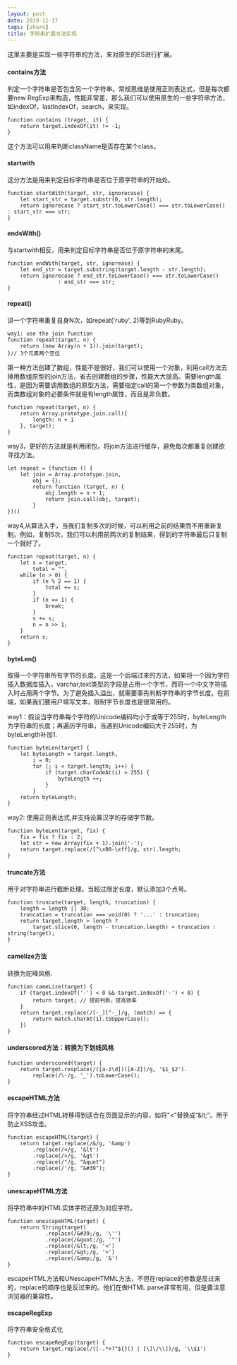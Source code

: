 ```yaml
---
layout: post
date: 2019-11-17
tags: [share]
title: 字符串扩展方法实现
---
```


这里主要是实现一些字符串的方法，来对原生的ES进行扩展。

#### contains方法

判定一个字符串是否包含另一个字符串。常规思维是使用正则表达式，但是每次都要new RegExp来构造，性能非常差，那么我们可以使用原生的一些字符串方法，如indexOf，lastIndexOf，search，来实现。

    function contains (traget, it) {
        return target.indexOf(it) != -1;
    }

这个方法可以用来判断className是否存在某个class。

#### startwith

这分方法是用来判定目标字符串是否位于原字符串的开始处。

    function startWith(target, str, ignorecase) {
        let start_str = target.substr(0, str.length);
        return ignorecase ? start_str.toLowerCase() === str.toLowerCase() : start_str === str;
    }

#### endsWith()

与startwith相反，用来判定目标字符串是否位于原字符串的末尾。  

    function endWith(target, str, ignorease) {
        let end_str = target.substring(target.length - str.length);
        return ignorecase ? end_str.toLowerCase() === str.toLowerCase()
                    : end_str === str;
    }

#### repeat()

讲一个字符串重复自身N次，如repeat('ruby', 2)等到RubyRuby。
    
    way1: use the join function
    function repeat(target, n) {
        return (new Array(n + 1)).join(target);
    }// 3个元素两个空位

第一种方法创建了数组，性能不是很好，我们可以使用一个对象，利用call方法去掉用数组原型的join方法，省去创建数组的步骤，性能大大提高。需要length属性，是因为需要调用数组的原型方法，需要指定call的第一个参数为类数组对象，而类数组对象的必要条件就是有length属性，而且是非负数。  

    function repeat(target, n) {
        return Array.prototype.join.call({
            length: n + 1
        }, target);
    }

way3，更好的方法就是利用闭包，将join方法进行缓存，避免每次都重复创建欲寻找方法。

    let repeat = (function () {
        let join = Array.prototype.join,
            obj = {};
            return function (target, n) {
                obj.length = n + 1;
                return join.call(obj, target);
            }
    })()

way4,从算法入手，当我们复制多次的时候，可以利用之前的结果而不用重新复制。例如，复制5次，我们可以利用前两次的复制结果，得到的字符串最后只复制一个就好了。

    function repeat(target, n) {
        let s = target,
            total = "",
        while (n > 0) {
            if (n % 2 == 1) {
                total += s;
            } 
            if (n == 1) {
                break;
            }
            s += s; 
            n = n >> 1;
        }
        return s;
    }

#### byteLen()

取得一个字符串所有字节的长度。这是一个后端过来的方法，如果将一个因为字符插入数据库插入，varchar,text类型的字段是占用一个字节，而将一个中文字符插入时占用两个字节。为了避免插入溢出，就需要事先判断字符串的字节长度。在前端，如果我们要用户填写文本，限制字节长度也是很常用的。

way1：假设当字符串每个字符的Unicode编码均小于或等于255时，byteLength为字符串的长度；再遍历字符串，当遇到Unicode编码大于255时，为byteLength补加1.

    function byteLen(target) {
        let byteLength = target.length,
            i = 0;
            for (; i < target.length; i++) {
                if (target.charCodeAt(i) > 255) {
                    byteLength ++;
                }
            }
        return byteLength;
    }

way2: 使用正则表达式,并支持设置汉字的存储字节数。

    function byteLen(target, fix) {
        fix = fix ? fix : 2;
        let str = new Array(fix + 1).join('-');
        return target.replace(/[^\x00-\xff]/g, str).length;
    }

#### truncate方法

用于对字符串进行截断处理。当超过限定长度，默认添加3个点号。

    function truncate(target, length, truncation) {
        length = length || 30;
        truncation = truncation === void(0) ? '...' : truncation;
        return target.length > length ?
            target.slice(0, length - truncation.length) + truncation : string(target);
    }

#### camelize方法

转换为驼峰风格.

    function cameLize(target) {
        if (target.indexOf('-') < 0 && target.indexOf('-') < 0) {
            return target; // 提前判断，提高效率
        }
        return target.replace(/[-_][^-_]/g, (match) => {
            return match.charAt(1).toUpperCase();
        })
    }

#### underscored方法：转换为下划线风格

    function underscored(target) {
        return target.resplace(/([a-z\d])([A-Z])/g, '$1_$2').
            replace(/\-/g, '_').toLowerCase();
    }

#### escapeHTML方法

将字符串经过HTML转移得到适合在页面显示的内容，如将"<"替换成“\&lt;”。用于防止XSS攻击。

    function escapeHTML(target) {
        return target.replace(/&/g, '&amp')
            .replace(/</g, '&lt')
            .replace(/>/g, '&gt')
            .replace(/"/g, "&quot")
            .replace(/'/g, "&#39");
    }

#### unescapeHTML方法

将字符串中的HTML实体字符还原为对应字符。

    function unescapeHTML(target) {
        return String(target)
                .replace(/&#39;/g, '\'')
                .replace(/&quot;/g, '"')
                .replace(/&lt;/g, '<')
                .replace(/&gt;/g, '>')
                .replace(/&amp;/g, '&')
    }

escapeHTML方法和UNescapeHTMML方法，不但在replace的参数是反过来的，replace的顺序也是反过来的。他们在做HTML parse非常有用，但是要注意浏览器的兼容性。

#### escapeRegExp

将字符串安全格式化

    function escapeRegExp(target) {
        return target.replace(/([-.*+?^${}() | [\]\/\\])/g, '\\$1')
    }
